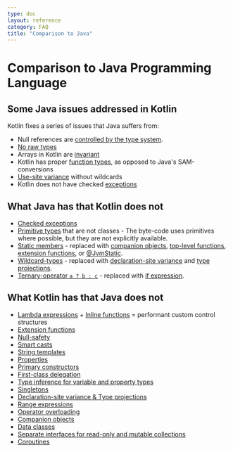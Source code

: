 ```yaml
---
type: doc
layout: reference
category: FAQ
title: "Comparison to Java"
---
```


# Comparison to Java Programming Language

## Some Java issues addressed in Kotlin

Kotlin fixes a series of issues that Java suffers from:

* Null references are [controlled by the type system](null-safety.html).
* [No raw types](java-interop.html#java-generics-in-kotlin)
* Arrays in Kotlin are [invariant](basic-types.html#arrays)
* Kotlin has proper [function types](lambdas.html#function-types), as opposed to Java's SAM-conversions
* [Use-site variance](generics.html#use-site-variance-type-projections) without wildcards
* Kotlin does not have checked [exceptions](exceptions.html)

## What Java has that Kotlin does not

* [Checked exceptions](exceptions.html)
* [Primitive types](basic-types.html) that are not classes - The byte-code uses primitives where possible, but they are not explicitly available.
* [Static members](classes.html) - replaced with [companion objects](object-declarations.html#companion-objects), [top-level functions](functions.html), [extension functions](extensions.html#extension-functions), or [@JvmStatic](java-to-kotlin-interop.html#static-methods).
* [Wildcard-types](generics.html) - replaced with [declaration-site variance](generics.html#declaration-site-variance) and [type projections](generics.html#type-projections).
* [Ternary-operator `a ? b : c`](control-flow.html#if-expression) - replaced with [if expression](control-flow.html#if-expression). 

## What Kotlin has that Java does not

* [Lambda expressions](lambdas.html) + [Inline functions](inline-functions.html) = performant custom control structures
* [Extension functions](extensions.html)
* [Null-safety](null-safety.html)
* [Smart casts](typecasts.html)
* [String templates](basic-types.html#strings)
* [Properties](properties.html)
* [Primary constructors](classes.html)
* [First-class delegation](delegation.html)
* [Type inference for variable and property types](basic-types.html)
* [Singletons](object-declarations.html)
* [Declaration-site variance & Type projections](generics.html)
* [Range expressions](ranges.html)
* [Operator overloading](operator-overloading.html)
* [Companion objects](classes.html#companion-objects)
* [Data classes](data-classes.html)
* [Separate interfaces for read-only and mutable collections](collections-overview.html)
* [Coroutines](coroutines.html)
